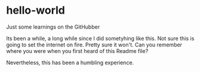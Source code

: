 # hello-world
Just some learnings on the GitHubber

Its been a while, a long while since I did sometyhing like this.  Not sure this is going to set the internet on fire. Pretty sure it won't. Can you remember where you were when you first heard of this Readme file?

 Nevertheless, this has been a humbling experience.
